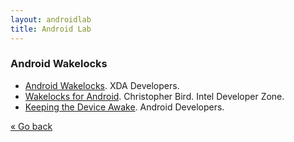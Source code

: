 ```yaml
---
layout: androidlab
title: Android Lab
---
```


### Android Wakelocks

  * [Android Wakelocks](http://forum.xda-developers.com/wiki/Wakelocks). XDA Developers.
  * [Wakelocks for Android](http://software.intel.com/en-us/articles/wakelocks-for-android). Christopher Bird. Intel Developer Zone.
  * [Keeping the Device Awake](http://developer.android.com/training/scheduling/wakelock.html). Android Developers.

[&laquo; Go back](./)
